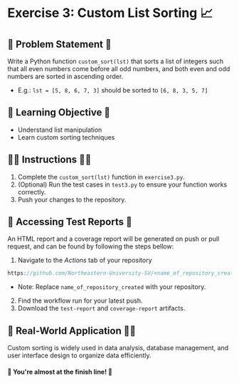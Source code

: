 # Exercise 3: Custom List Sorting 📈

## 📃 Problem Statement 📝

Write a Python function `custom_sort(lst)` that sorts a list of integers such that all even numbers come before all odd numbers, and both even and odd numbers are sorted in ascending order.

* E.g.: `lst = [5, 8, 6, 7, 3]` should be sorted to `[6, 8, 3, 5, 7]`

## 📖 Learning Objective 📘
- Understand list manipulation
- Learn custom sorting techniques

## ☝🏻 Instructions ✌🏻
1. Complete the `custom_sort(lst)` function in `exercise3.py`.
2. (Optional) Run the test cases in `test3.py` to ensure your function works correctly.
3. Push your changes to the repository.

## 📑 Accessing Test Reports 🧾
An HTML report and a coverage report will be generated on push or pull request, and can be found by following the steps bellow:
1. Navigate to the *Actions* tab of your repository 
```jsx
https://github.com/Northeastern-University-SV/<name_of_repository_created>/actions
```
* Note: Replace `name_of_repository_created` with your repository.  
2. Find the workflow run for your latest push.
3. Download the `test-report` and `coverage-report` artifacts.

## 📲 Real-World Application 🤳🏻 
Custom sorting is widely used in data analysis, database management, and user interface design to organize data efficiently.

#### 🥳 You're almost at the finish line! 🏁
